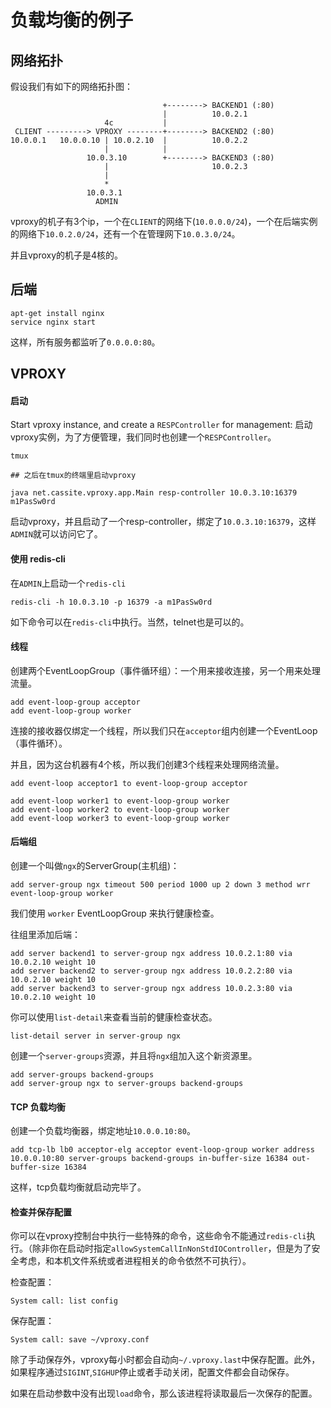 # 负载均衡的例子

## 网络拓扑

假设我们有如下的网络拓扑图：

```
                                  +--------> BACKEND1 (:80)
                                  |          10.0.2.1
                     4c           |
 CLIENT ---------> VPROXY --------+--------> BACKEND2 (:80)
10.0.0.1   10.0.0.10 | 10.0.2.10  |          10.0.2.2
                     |            |
                 10.0.3.10        +--------> BACKEND3 (:80)
                     |                       10.0.2.3
                     |
                     *
                 10.0.3.1
                   ADMIN
```

vproxy的机子有3个ip，一个在`CLIENT`的网络下(`10.0.0.0/24`)，一个在后端实例的网络下`10.0.2.0/24`，还有一个在管理网下`10.0.3.0/24`。

并且vproxy的机子是4核的。

## 后端

```
apt-get install nginx
service nginx start
```

这样，所有服务都监听了`0.0.0.0:80`。

## VPROXY

#### 启动

Start vproxy instance, and create a `RESPController` for management:
启动vproxy实例，为了方便管理，我们同时也创建一个`RESPController`。

```
tmux

## 之后在tmux的终端里启动vproxy

java net.cassite.vproxy.app.Main resp-controller 10.0.3.10:16379 m1PasSw0rd
```

启动vproxy，并且启动了一个resp-controller，绑定了`10.0.3.10:16379`，这样`ADMIN`就可以访问它了。

#### 使用 redis-cli

在`ADMIN`上启动一个`redis-cli`

```
redis-cli -h 10.0.3.10 -p 16379 -a m1PasSw0rd
```

如下命令可以在`redis-cli`中执行。当然，telnet也是可以的。

#### 线程

创建两个EventLoopGroup（事件循环组）：一个用来接收连接，另一个用来处理流量。

```
add event-loop-group acceptor
add event-loop-group worker
```

连接的接收器仅绑定一个线程，所以我们只在`acceptor`组内创建一个EventLoop（事件循环）。

并且，因为这台机器有4个核，所以我们创建3个线程来处理网络流量。

```
add event-loop acceptor1 to event-loop-group acceptor

add event-loop worker1 to event-loop-group worker
add event-loop worker2 to event-loop-group worker
add event-loop worker3 to event-loop-group worker
```

#### 后端组

创建一个叫做`ngx`的ServerGroup(主机组)：

```
add server-group ngx timeout 500 period 1000 up 2 down 3 method wrr event-loop-group worker
```

我们使用 `worker` EventLoopGroup 来执行健康检查。

往组里添加后端：

```
add server backend1 to server-group ngx address 10.0.2.1:80 via 10.0.2.10 weight 10
add server backend2 to server-group ngx address 10.0.2.2:80 via 10.0.2.10 weight 10
add server backend3 to server-group ngx address 10.0.2.3:80 via 10.0.2.10 weight 10
```

你可以使用`list-detail`来查看当前的健康检查状态。

```
list-detail server in server-group ngx
```

创建一个`server-groups`资源，并且将`ngx`组加入这个新资源里。

```
add server-groups backend-groups
add server-group ngx to server-groups backend-groups
```

#### TCP 负载均衡

创建一个负载均衡器，绑定地址`10.0.0.10:80`。

```
add tcp-lb lb0 acceptor-elg acceptor event-loop-group worker address 10.0.0.10:80 server-groups backend-groups in-buffer-size 16384 out-buffer-size 16384
```

这样，tcp负载均衡就启动完毕了。

#### 检查并保存配置

你可以在vproxy控制台中执行一些特殊的命令，这些命令不能通过`redis-cli`执行。（除非你在启动时指定`allowSystemCallInNonStdIOController`，但是为了安全考虑，和本机文件系统或者进程相关的命令依然不可执行）。

检查配置：

```
System call: list config
```

保存配置：

```
System call: save ~/vproxy.conf
```

除了手动保存外，vproxy每小时都会自动向`~/.vproxy.last`中保存配置。此外，如果程序通过`SIGINT`,`SIGHUP`停止或者手动关闭，配置文件都会自动保存。

如果在启动参数中没有出现`load`命令，那么该进程将读取最后一次保存的配置。
